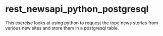 # rest_newsapi_python_postgresql
This exercise looks at using python to request the tope news stories from various new sites and store them in a postgresql table.
